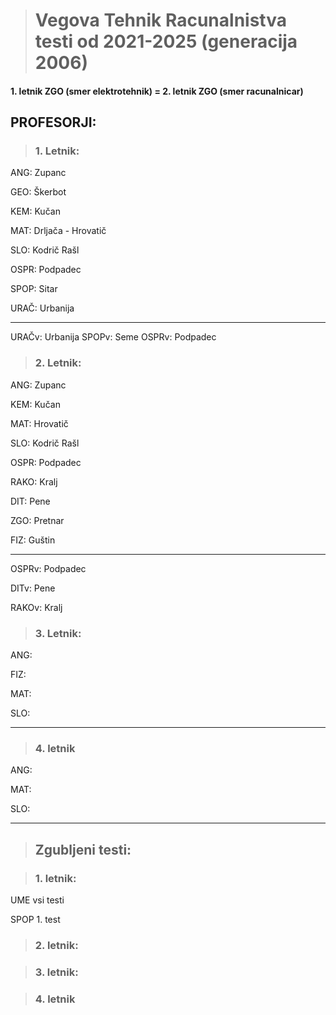 ># Vegova Tehnik Racunalnistva testi od 2021-2025 (generacija 2006)

#### 1. letnik ZGO (smer elektrotehnik) = 2. letnik ZGO (smer racunalnicar)

## PROFESORJI:

>### 1. Letnik:

ANG: Zupanc

GEO: Škerbot

KEM: Kučan

MAT: Drljača - Hrovatič

SLO: Kodrič Rašl

OSPR: Podpadec

SPOP: Sitar

URAČ: Urbanija

---

URAČv: Urbanija
SPOPv: Seme
OSPRv: Podpadec

>### 2. Letnik:

ANG: Zupanc

KEM: Kučan

MAT: Hrovatič

SLO: Kodrič Rašl

OSPR: Podpadec

RAKO: Kralj

DIT: Pene

ZGO: Pretnar

FIZ: Guštin

---

OSPRv: Podpadec

DITv: Pene

RAKOv: Kralj

>### 3. Letnik:

ANG: 

FIZ:

MAT: 

SLO: 


---


>### 4. letnik

ANG:

MAT:

SLO:

---

>## Zgubljeni testi:

>### 1. letnik:

UME vsi testi

SPOP 1. test

>### 2. letnik:

>### 3. letnik:

>### 4. letnik
